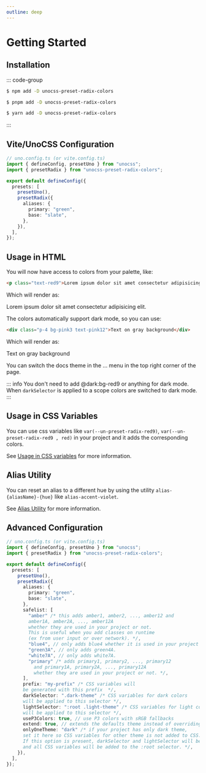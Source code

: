 ```yaml
---
outline: deep
---
```


# Getting Started

## Installation

::: code-group

```sh [npm]
$ npm add -D unocss-preset-radix-colors
```

```sh [pnpm]
$ pnpm add -D unocss-preset-radix-colors
```

```sh [yarn]
$ yarn add -D unocss-preset-radix-colors
```

:::

## Vite/UnoCSS Configuration

```ts
// uno.config.ts (or vite.config.ts)
import { defineConfig, presetUno } from "unocss";
import { presetRadix } from "unocss-preset-radix-colors";

export default defineConfig({
  presets: [
    presetUno(),
    presetRadix({
      aliases: {
        primary: "green",
        base: "slate",
      },
    }),
  ],
});
```

## Usage in HTML

You will now have access to colors from your palette, like:

```html
<p class="text-red9">Lorem ipsum dolor sit amet consectetur adipisicing elit.</p>
```

Which will render as:

<p class="text-red9">
	Lorem ipsum dolor sit amet consectetur adipisicing elit.
</p>

The colors automatically support dark mode, so you can use:

```html
<div class="p-4 bg-pink3 text-pink12">Text on gray background</div>
```

Which will render as:

<div class="p-4 bg-pink3 text-pink12">Text on gray background</div>

You can switch the docs theme in the ... menu in the top right corner of the page.

::: info
You don't need to add @dark:bg-red9 or anything for dark mode. When `darkSelector` is applied to a scope colors are switched to dark mode.
:::

## Usage in CSS Variables

You can use css variables like `var(--un-preset-radix-red9)`, `var(--un-preset-radix-red9 , red)` in your project and it adds the corresponding colors.

See [Usage in CSS variables](/v3/usage-in-css-variables) for more information.

## Alias Utility

You can reset an alias to a different hue by using the utility `alias-{aliasName}-{hue}` like `alias-accent-violet`.

See [Alias Utility](/v3/alias-utility) for more information.

## Advanced Configuration

```ts
// uno.config.ts (or vite.config.ts)
import { defineConfig, presetUno } from "unocss";
import { presetRadix } from "unocss-preset-radix-colors";

export default defineConfig({
  presets: [
    presetUno(),
    presetRadix({
      aliases: {
        primary: "green",
        base: "slate",
      },
      safelist: [
        "amber" /* this adds amber1, amber2, ..., amber12 and 
        amber1A, amber2A, ..., amber12A 
        whether they are used in your project or not. 
        This is useful when you add classes on runtime
        (ex from user input or over network). */,
        "blue4", // only adds blue4 whether it is used in your project or not.
        "green3A", // only adds green4A.
        "white7A", // only adds white7A.
        "primary" /* adds primary1, primary2, ..., primary12
          and primary1A, primary2A, ..., primary12A 
          whether they are used in your project or not. */,
      ],
      prefix: "my-prefix" /* CSS variables will 
      be generated with this prefix  */,
      darkSelector: ".dark-theme" /* CSS variables for dark colors 
      will be applied to this selector */,
      lightSelector: ":root .light-theme" /* CSS variables for light colors 
      will be applied to this selector */,
      useP3Colors: true, // use P3 colors with sRGB fallbacks
      extend: true, // extends the defaults theme instead of overriding it
      onlyOneTheme: "dark" /* if your project has only dark theme, 
      set it here so CSS variables for other theme is not added to CSS.
      If this option is present, darkSelector and lightSelector will be ignored 
      and all CSS variables will be added to the :root selector. */,
    }),
  ],
});
```

